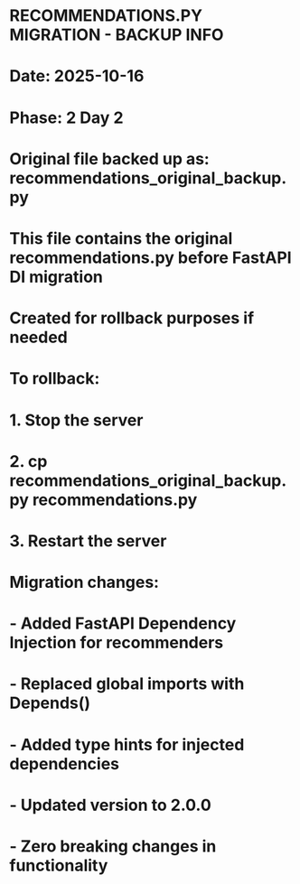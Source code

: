 # RECOMMENDATIONS.PY MIGRATION - BACKUP INFO
# Date: 2025-10-16
# Phase: 2 Day 2
# Original file backed up as: recommendations_original_backup.py

# This file contains the original recommendations.py before FastAPI DI migration
# Created for rollback purposes if needed

# To rollback:
# 1. Stop the server
# 2. cp recommendations_original_backup.py recommendations.py
# 3. Restart the server

# Migration changes:
# - Added FastAPI Dependency Injection for recommenders
# - Replaced global imports with Depends()
# - Added type hints for injected dependencies
# - Updated version to 2.0.0
# - Zero breaking changes in functionality
